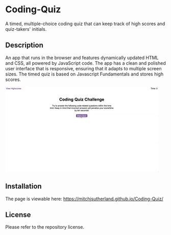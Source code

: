 # Coding-Quiz
A timed, multiple-choice coding quiz that can keep track of high scores and quiz-takers' initials.

## Description

An app that runs in the browser and features dynamically updated HTML and CSS, all powered by JavaScript code. The app has a clean and polished user interface that is responsive, ensuring that it adapts to multiple screen sizes. The timed quiz is based on Javascript Fundamentals and stores high scores.

![Screenshot of portfolio page](/assets/08-web-apis-challenge-demo.gif)

## Installation

The page is viewable here: https://mitchjsutherland.github.io/Coding-Quiz/

## License

Please refer to the repository license.